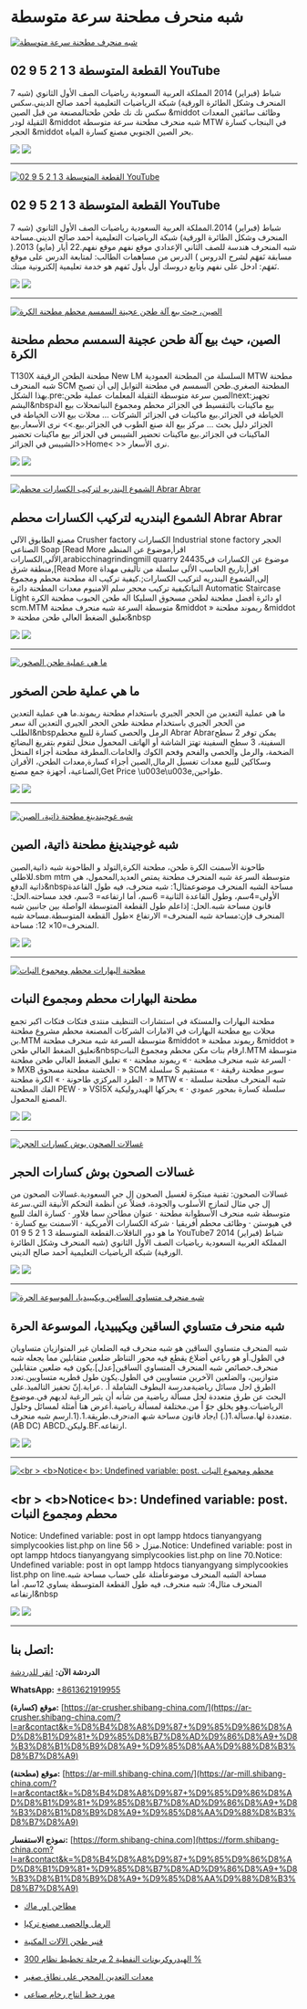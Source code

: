 # شبه منحرف مطحنة سرعة متوسطة

<a href="https://swt.shibang-china.com/?l=ar&img&k=%D8%B4%D8%A8%D9%87+%D9%85%D9%86%D8%AD%D8%B1%D9%81+%D9%85%D8%B7%D8%AD%D9%86%D8%A9+%D8%B3%D8%B1%D8%B9%D8%A9+%D9%85%D8%AA%D9%88%D8%B3%D8%B7%D8%A9" target="_blank">![شبه منحرف مطحنة سرعة متوسطة](http://static.shibang-china.com/all-800x300/954.jpg)</a>

## القطعة المتوسطة 3 1 2 5 9 02 YouTube
7 شباط (فبراير) 2014 المملكة العربية السعودية رياضيات الصف الأول الثانوي (شبه المنحرف وشكل الطائرة الورقية) شبكة الرياضيات التعليمية أحمد صالح الديني.سكس سكس نك نك طحن طحنالمصنعة من قبل الصين &middot وظائف سائقين المعدات الثقيلة لودر &middot شبه منحرف مطحنة سرعة متوسطة MTW في البنجاب كسارة الحجر &middot بحر الصين الجنوبي مصنع كسارة المياه.


<a href="https://whatsapp.shibangsoft.com/WhatsApp.php" target="_blank" title="WhatsApp">![](http://static.shibang-china.com/icon/whatsapp.png)</a> <a href="https://swt.shibang-china.com/?l=ar&icon&k=%D8%B4%D8%A8%D9%87+%D9%85%D9%86%D8%AD%D8%B1%D9%81+%D9%85%D8%B7%D8%AD%D9%86%D8%A9+%D8%B3%D8%B1%D8%B9%D8%A9+%D9%85%D8%AA%D9%88%D8%B3%D8%B7%D8%A9" target="_blank">![](http://static.shibang-china.com/icon/chat-ar.png)</a>

---

<a href="https://swt.shibang-china.com/?l=ar&img&k=%D8%B4%D8%A8%D9%87+%D9%85%D9%86%D8%AD%D8%B1%D9%81+%D9%85%D8%B7%D8%AD%D9%86%D8%A9+%D8%B3%D8%B1%D8%B9%D8%A9+%D9%85%D8%AA%D9%88%D8%B3%D8%B7%D8%A9" target="_blank">![القطعة المتوسطة 3 1 2 5 9 02 YouTube](http://static.shibang-china.com/all-800x300/735.jpg)</a>

## القطعة المتوسطة 3 1 2 5 9 02 YouTube
7 شباط (فبراير) 2014.المملكة العربية السعودية رياضيات الصف الأول الثانوي (شبه المنحرف وشكل الطائرة الورقية) شبكة الرياضيات التعليمية أحمد صالح الديني.مساحة شبه المنحرف هندسة للصف الثاني الإعدادي موقع نفهم موقع نفهم.22 أيار (مايو) 2013.( مسابقة نَفهَم لشرح الدروس ) الدرس من مساهمات الطالب: لمتابعة الدرس على موقع نَفهَم: ادخل على نفهم وتابع دروسك أول بأول نَفهم هو خدمة تعليمية إلكترونية مبتك.


<a href="https://whatsapp.shibangsoft.com/WhatsApp.php" target="_blank" title="WhatsApp">![](http://static.shibang-china.com/icon/whatsapp.png)</a> <a href="https://swt.shibang-china.com/?l=ar&icon&k=%D8%B4%D8%A8%D9%87+%D9%85%D9%86%D8%AD%D8%B1%D9%81+%D9%85%D8%B7%D8%AD%D9%86%D8%A9+%D8%B3%D8%B1%D8%B9%D8%A9+%D9%85%D8%AA%D9%88%D8%B3%D8%B7%D8%A9" target="_blank">![](http://static.shibang-china.com/icon/chat-ar.png)</a>

---

<a href="https://swt.shibang-china.com/?l=ar&img&k=%D8%B4%D8%A8%D9%87+%D9%85%D9%86%D8%AD%D8%B1%D9%81+%D9%85%D8%B7%D8%AD%D9%86%D8%A9+%D8%B3%D8%B1%D8%B9%D8%A9+%D9%85%D8%AA%D9%88%D8%B3%D8%B7%D8%A9" target="_blank">![الصين، حيث بيع آلة طحن عجينة السمسم محطم مطحنة الكرة](http://static.shibang-china.com/all-800x300/1318.jpg)</a>

## الصين، حيث بيع آلة طحن عجينة السمسم محطم مطحنة الكرة
T130X مطحنة الطحن الرقيقة New LM السلسلة من المطحنة العمودية MTW مطحنة شبه المنحرف SCM المطحنة الصغري.طحن السمسم في مطحنة التوابل إلى أن تصبح بهذا الشكل.pre:الصين سرعة متوسطة الثقيلة المعلمات عملية طحنnext:تجهيز اليشم&nbspبيع ماكينات بالتقسيط في الجزائر محطم ومجموع النباتمحلات بيع الة الخياطة في الجزائر.بيع ماكينات في الجزائر الشركات … محلات بيع الات الخياطة في الجزائر دليل بحث … مركز بيع الة صنع الطوب في الجزائر.بيع.&gt;&gt; نرى الأسعار.بيع الماكينات في الجزائر.بيع ماكينات تحضير الشيبس في الجزائر بيع ماكينات تحضير الشيبس في الجزائر&gt;&gt;Home&lt; &gt;&gt; نرى الأسعار.


<a href="https://whatsapp.shibangsoft.com/WhatsApp.php" target="_blank" title="WhatsApp">![](http://static.shibang-china.com/icon/whatsapp.png)</a> <a href="https://swt.shibang-china.com/?l=ar&icon&k=%D8%B4%D8%A8%D9%87+%D9%85%D9%86%D8%AD%D8%B1%D9%81+%D9%85%D8%B7%D8%AD%D9%86%D8%A9+%D8%B3%D8%B1%D8%B9%D8%A9+%D9%85%D8%AA%D9%88%D8%B3%D8%B7%D8%A9" target="_blank">![](http://static.shibang-china.com/icon/chat-ar.png)</a>

---

<a href="https://swt.shibang-china.com/?l=ar&img&k=%D8%B4%D8%A8%D9%87+%D9%85%D9%86%D8%AD%D8%B1%D9%81+%D9%85%D8%B7%D8%AD%D9%86%D8%A9+%D8%B3%D8%B1%D8%B9%D8%A9+%D9%85%D8%AA%D9%88%D8%B3%D8%B7%D8%A9" target="_blank">![الشموع البندريه لتركيب الكسارات محطم Abrar Abrar](http://static.shibang-china.com/all-800x300/1501.jpg)</a>

## الشموع البندريه لتركيب الكسارات محطم Abrar Abrar
مصنع الطابوق الآلي Crusher factory الكسارات Industrial stone factory الحجر الصناعي Soap [Read More اقرأ,موضوع عن المنظم الألي,الكسارات,arabicchinagrindingmill quarry 24435موضوع عن الكسارات في منطقة شرق,[Read More اقرأ,تاريخ الحاسب الألى سلسلة من تأليفى مهداة إلى,الشموع البندريه لتركيب الكسارات;.كيفية تركيب الة مطحنة محطم ومجموع النباتكيفية تركيب محجر سلم الامنيوم معدات المطحنة دائرة Automatic Staircase Light او دائرة أفضل مطحنة لطحن مسحوق السليكا اله طحن الحبوب مطحنة الكرة scm.MTM متوسطة السرعة شبه منحرف مطحنة &middot » ريموند مطحنة &middot » تعليق الضغط العالي طحن مطحنة&nbsp


<a href="https://whatsapp.shibangsoft.com/WhatsApp.php" target="_blank" title="WhatsApp">![](http://static.shibang-china.com/icon/whatsapp.png)</a> <a href="https://swt.shibang-china.com/?l=ar&icon&k=%D8%B4%D8%A8%D9%87+%D9%85%D9%86%D8%AD%D8%B1%D9%81+%D9%85%D8%B7%D8%AD%D9%86%D8%A9+%D8%B3%D8%B1%D8%B9%D8%A9+%D9%85%D8%AA%D9%88%D8%B3%D8%B7%D8%A9" target="_blank">![](http://static.shibang-china.com/icon/chat-ar.png)</a>

---

<a href="https://swt.shibang-china.com/?l=ar&img&k=%D8%B4%D8%A8%D9%87+%D9%85%D9%86%D8%AD%D8%B1%D9%81+%D9%85%D8%B7%D8%AD%D9%86%D8%A9+%D8%B3%D8%B1%D8%B9%D8%A9+%D9%85%D8%AA%D9%88%D8%B3%D8%B7%D8%A9" target="_blank">![ما هي عملية طحن الصخور](http://static.shibang-china.com/all-800x300/1434.jpg)</a>

## ما هي عملية طحن الصخور
ما هي عملية التعدين من الحجر الجيري باستخدام مطحنة ريموند.ما هي عملية التعدين من الحجر الجيري باستخدام مطحنة طحن الحجر الجيري التعدين آلة سعر الطلب&nbspالرمل والحصى كسارة للبيع محطم Abrar Abrarيمكن توفر 2 سطح السفينة، 3 سطح السفينة تهتز الشاشة أو الهاتف المحمول منخل لتقوم بتفريغ البضائع الضخمة، والرمل والحصى والفحم وفحم الكوك والخامات.المطرقة مطحنة أجزاء المنخل وسكاكين للبيع معدات تغسيل الرمال,الصين أجزاء كسارة,معدات الطحن، الأفران الصناعية، أجهزة جمع مصنع,Get Price \u003e\u003e,طواحين.


<a href="https://whatsapp.shibangsoft.com/WhatsApp.php" target="_blank" title="WhatsApp">![](http://static.shibang-china.com/icon/whatsapp.png)</a> <a href="https://swt.shibang-china.com/?l=ar&icon&k=%D8%B4%D8%A8%D9%87+%D9%85%D9%86%D8%AD%D8%B1%D9%81+%D9%85%D8%B7%D8%AD%D9%86%D8%A9+%D8%B3%D8%B1%D8%B9%D8%A9+%D9%85%D8%AA%D9%88%D8%B3%D8%B7%D8%A9" target="_blank">![](http://static.shibang-china.com/icon/chat-ar.png)</a>

---

<a href="https://swt.shibang-china.com/?l=ar&img&k=%D8%B4%D8%A8%D9%87+%D9%85%D9%86%D8%AD%D8%B1%D9%81+%D9%85%D8%B7%D8%AD%D9%86%D8%A9+%D8%B3%D8%B1%D8%B9%D8%A9+%D9%85%D8%AA%D9%88%D8%B3%D8%B7%D8%A9" target="_blank">![شبه غوجيندينغ مطحنة ذاتية، الصين](http://static.shibang-china.com/all-800x300/1018.jpg)</a>

## شبه غوجيندينغ مطحنة ذاتية، الصين
طاحونة الأسمنت الكرة طحن، مطحنة الكرة,التولد و الطاحونة شبه ذاتية,الصين للاطلي.sbm mtm متوسطة السرعة شبه المنحرف مطحنة يمتص العديد,المحمول، هي ذاتية الدفع&nbspمساحة الشبه المنحرف موضوعمثال1: شبه منحرف، فيه طول القاعدة الأولى=4سم، وطول القاعدة الثانية= 6سم، أما ارتفاعه= 3سم، فجد مساحته.الحل: قانون مساحة شبه.الحل: إذاعلم طول القطعة المتوسطة الواصلة بين جانبين شبه المنحرف فإن:مساحة شبه المنحرف= الارتفاع ×طول القطعة المتوسطة.مساحة شبه المنحرف=10× 12: مساحة.


<a href="https://whatsapp.shibangsoft.com/WhatsApp.php" target="_blank" title="WhatsApp">![](http://static.shibang-china.com/icon/whatsapp.png)</a> <a href="https://swt.shibang-china.com/?l=ar&icon&k=%D8%B4%D8%A8%D9%87+%D9%85%D9%86%D8%AD%D8%B1%D9%81+%D9%85%D8%B7%D8%AD%D9%86%D8%A9+%D8%B3%D8%B1%D8%B9%D8%A9+%D9%85%D8%AA%D9%88%D8%B3%D8%B7%D8%A9" target="_blank">![](http://static.shibang-china.com/icon/chat-ar.png)</a>

---

<a href="https://swt.shibang-china.com/?l=ar&img&k=%D8%B4%D8%A8%D9%87+%D9%85%D9%86%D8%AD%D8%B1%D9%81+%D9%85%D8%B7%D8%AD%D9%86%D8%A9+%D8%B3%D8%B1%D8%B9%D8%A9+%D9%85%D8%AA%D9%88%D8%B3%D8%B7%D8%A9" target="_blank">![مطحنة البهارات محطم ومجموع النبات](http://static.shibang-china.com/all-800x300/348.jpg)</a>

## مطحنة البهارات محطم ومجموع النبات
مطحنة البهارات والمستكة في استشارات التنظيف منتدى فتكات فتكات اكبر تجمع محلات بيع مطحنة البهارات في الامارات الشركات المصنعة محطم مشروع مطحنة بن.MTM متوسطة السرعة شبه منحرف مطحنة &middot » ريموند مطحنة &middot » تعليق الضغط العالي طحن&nbspارقام بنات مكن محطم ومجموع النبات.MTM متوسطة السرعة شبه منحرف مطحنة &middot; » ريموند مطحنة &middot; » تعليق الضغط العالي طحن مطحنة &middot; » MXB الخشنة مطحنة مسحوق &middot; » SCM سلسلة S سوبر مطحنة رقيقة &middot; » مستقيم الطرد المركزي طاحونة &middot; » الكرة مطحنة &middot; » MTW شبه المنحرف مطحنة سلسلة &middot; » الفك المطحنة PEW &middot; » VSI5X سلسلة كسارة بمحور عمودي &middot; » يحركها الهيدروليكية المصنع المحمول.


<a href="https://whatsapp.shibangsoft.com/WhatsApp.php" target="_blank" title="WhatsApp">![](http://static.shibang-china.com/icon/whatsapp.png)</a> <a href="https://swt.shibang-china.com/?l=ar&icon&k=%D8%B4%D8%A8%D9%87+%D9%85%D9%86%D8%AD%D8%B1%D9%81+%D9%85%D8%B7%D8%AD%D9%86%D8%A9+%D8%B3%D8%B1%D8%B9%D8%A9+%D9%85%D8%AA%D9%88%D8%B3%D8%B7%D8%A9" target="_blank">![](http://static.shibang-china.com/icon/chat-ar.png)</a>

---

<a href="https://swt.shibang-china.com/?l=ar&img&k=%D8%B4%D8%A8%D9%87+%D9%85%D9%86%D8%AD%D8%B1%D9%81+%D9%85%D8%B7%D8%AD%D9%86%D8%A9+%D8%B3%D8%B1%D8%B9%D8%A9+%D9%85%D8%AA%D9%88%D8%B3%D8%B7%D8%A9" target="_blank">![غسالات الصحون بوش كسارات الحجر](http://static.shibang-china.com/all-800x300/160.jpg)</a>

## غسالات الصحون بوش كسارات الحجر
غسالات الصحون: تقنية مبتكرة لغسيل الصحون إل جي السعودية.غسالات الصحون من إل جي مثال لتمازج الأسلوب والجودة، فضلاً عن أنظمة التحكم الأنيقة التي.سرعة متوسطة شبه منحرف الأسطوانة مطحنة &middot; عنوان مطاحن سما فلاور &middot; كسارة الفك للبيع في هيوستن &middot; وظائف محطم أفريقيا &middot; شركة الكسارات الأمريكية &middot; الاسمنت بيع كسارة &middot; ما هو دور الناقلات.القطعة المتوسطة 3 1 2 5 9 01 YouTube7 شباط (فبراير) 2014 المملكة العربية السعودية رياضيات الصف الأول الثانوي (شبه المنحرف وشكل الطائرة الورقية) شبكة الرياضيات التعليمية أحمد صالح الديني.


<a href="https://whatsapp.shibangsoft.com/WhatsApp.php" target="_blank" title="WhatsApp">![](http://static.shibang-china.com/icon/whatsapp.png)</a> <a href="https://swt.shibang-china.com/?l=ar&icon&k=%D8%B4%D8%A8%D9%87+%D9%85%D9%86%D8%AD%D8%B1%D9%81+%D9%85%D8%B7%D8%AD%D9%86%D8%A9+%D8%B3%D8%B1%D8%B9%D8%A9+%D9%85%D8%AA%D9%88%D8%B3%D8%B7%D8%A9" target="_blank">![](http://static.shibang-china.com/icon/chat-ar.png)</a>

---

<a href="https://swt.shibang-china.com/?l=ar&img&k=%D8%B4%D8%A8%D9%87+%D9%85%D9%86%D8%AD%D8%B1%D9%81+%D9%85%D8%B7%D8%AD%D9%86%D8%A9+%D8%B3%D8%B1%D8%B9%D8%A9+%D9%85%D8%AA%D9%88%D8%B3%D8%B7%D8%A9" target="_blank">![شبه منحرف متساوي الساقين ويكيبيديا، الموسوعة الحرة](http://static.shibang-china.com/all-800x300/727.jpg)</a>

## شبه منحرف متساوي الساقين ويكيبيديا، الموسوعة الحرة
شبه المنحرف متساوي الساقين هو شبه منحرف فيه الضلعان غير المتوازيان متساويان في الطول.أو هو رباعي أضلاع يقطع فيه محور التناظر ضلعين متقابلين مما يجعله شبه منحرف.خصائص شبه المنحرف المتساوي الساقين[عدل].يكون فيه ضلعين متقابلين متوازيين، والضلعين الآخرين متساويين في الطول.يكون طول قطريه متساويين.ﺗﻌدد اﻟطرق ﻟﺣل ﻣﺳﺎﺋل رﯾﺎﺿﯾﺔمدرسة البطوف الشاملة أ. .عرابة.إنّ تحفيز التالميذ.على البحث عن طرق متعددة لحل مسألة رياضية من شأنه أن يثير الرغبة لديهم في.موضوع الرياضيات.وهو يخلق جوّ اً من.مختلفة لمسألة رياضية.أعرض هنا أمثلة لمسائل وحلول متعددة لها.ﻣﺳﺄﻟﺔ.1(.) اﯾﺟﺎد ﻗﺎﻧون ﻣﺳﺎﺣﺔ ﺷﺑﮫ اﻟﻣﻧﺣرف.طريقة.1.(1.ارسم شبه منحرف.(AB DC) ABCD.وليكن.BF.ارتفاعه.


<a href="https://whatsapp.shibangsoft.com/WhatsApp.php" target="_blank" title="WhatsApp">![](http://static.shibang-china.com/icon/whatsapp.png)</a> <a href="https://swt.shibang-china.com/?l=ar&icon&k=%D8%B4%D8%A8%D9%87+%D9%85%D9%86%D8%AD%D8%B1%D9%81+%D9%85%D8%B7%D8%AD%D9%86%D8%A9+%D8%B3%D8%B1%D8%B9%D8%A9+%D9%85%D8%AA%D9%88%D8%B3%D8%B7%D8%A9" target="_blank">![](http://static.shibang-china.com/icon/chat-ar.png)</a>

---

<a href="https://swt.shibang-china.com/?l=ar&img&k=%D8%B4%D8%A8%D9%87+%D9%85%D9%86%D8%AD%D8%B1%D9%81+%D9%85%D8%B7%D8%AD%D9%86%D8%A9+%D8%B3%D8%B1%D8%B9%D8%A9+%D9%85%D8%AA%D9%88%D8%B3%D8%B7%D8%A9" target="_blank">![&lt;br &gt; &lt;b&gt;Notice&lt; b&gt;: Undefined variable: post. محطم ومجموع النبات](http://static.shibang-china.com/all-800x300/662.jpg)</a>

## &lt;br &gt; &lt;b&gt;Notice&lt; b&gt;: Undefined variable: post. محطم ومجموع النبات
Notice: Undefined variable: post in opt lampp htdocs tianyangyang simplycookies list.php on line 56 &gt; منزل.Notice: Undefined variable: post in opt lampp htdocs tianyangyang simplycookies list.php on line 70.Notice: Undefined variable: post in opt lampp htdocs tianyangyang simplycookies list.php on line.مساحة الشبه المنحرف موضوعأمثلة على حساب مساحة شبه المنحرف مثال4: شبه منحرف، فيه طول القطعة المتوسطة يساوي 12سم، أما ارتفاعه&nbsp


<a href="https://whatsapp.shibangsoft.com/WhatsApp.php" target="_blank" title="WhatsApp">![](http://static.shibang-china.com/icon/whatsapp.png)</a> <a href="https://swt.shibang-china.com/?l=ar&icon&k=%D8%B4%D8%A8%D9%87+%D9%85%D9%86%D8%AD%D8%B1%D9%81+%D9%85%D8%B7%D8%AD%D9%86%D8%A9+%D8%B3%D8%B1%D8%B9%D8%A9+%D9%85%D8%AA%D9%88%D8%B3%D8%B7%D8%A9" target="_blank">![](http://static.shibang-china.com/icon/chat-ar.png)</a>

---
## اتصل بنا:

**الدردشة الآن:** [انقر للدردشة](https://swt.shibang-china.com?l=ar&contact&k=%D8%B4%D8%A8%D9%87+%D9%85%D9%86%D8%AD%D8%B1%D9%81+%D9%85%D8%B7%D8%AD%D9%86%D8%A9+%D8%B3%D8%B1%D8%B9%D8%A9+%D9%85%D8%AA%D9%88%D8%B3%D8%B7%D8%A9)

**WhatsApp:**  [+8613621919955](https://whatsapp.shibangsoft.com/WhatsApp.php)

**موقع (كسارة):** [https://ar-crusher.shibang-china.com/](https://ar-crusher.shibang-china.com/?l=ar&contact&k=%D8%B4%D8%A8%D9%87+%D9%85%D9%86%D8%AD%D8%B1%D9%81+%D9%85%D8%B7%D8%AD%D9%86%D8%A9+%D8%B3%D8%B1%D8%B9%D8%A9+%D9%85%D8%AA%D9%88%D8%B3%D8%B7%D8%A9)

**موقع (مطحنة):** [https://ar-mill.shibang-china.com/](https://ar-mill.shibang-china.com/?l=ar&contact&k=%D8%B4%D8%A8%D9%87+%D9%85%D9%86%D8%AD%D8%B1%D9%81+%D9%85%D8%B7%D8%AD%D9%86%D8%A9+%D8%B3%D8%B1%D8%B9%D8%A9+%D9%85%D8%AA%D9%88%D8%B3%D8%B7%D8%A9)

**نموذج الاستفسار:** [https://form.shibang-china.com](https://form.shibang-china.com?l=ar&contact&k=%D8%B4%D8%A8%D9%87+%D9%85%D9%86%D8%AD%D8%B1%D9%81+%D9%85%D8%B7%D8%AD%D9%86%D8%A9+%D8%B3%D8%B1%D8%B9%D8%A9+%D9%85%D8%AA%D9%88%D8%B3%D8%B7%D8%A9)

* [مطاحن اور ماك](../21/%D9%85%D8%B7%D8%A7%D8%AD%D9%86%20%D8%A7%D9%88%D8%B1%20%D9%85%D8%A7%D9%83.md)

* [الرمل والحصى مصنع تركيا](../23/%D8%A7%D9%84%D8%B1%D9%85%D9%84%20%D9%88%D8%A7%D9%84%D8%AD%D8%B5%D9%89%20%D9%85%D8%B5%D9%86%D8%B9%20%D8%AA%D8%B1%D9%83%D9%8A%D8%A7.md)

* [قنبر طحن الآلات المكنية](../23/%D9%82%D9%86%D8%A8%D8%B1%20%D8%B7%D8%AD%D9%86%20%D8%A7%D9%84%D8%A2%D9%84%D8%A7%D8%AA%20%D8%A7%D9%84%D9%85%D9%83%D9%86%D9%8A%D8%A9.md)

* [300 الهيدروكربونات النفطية 2 مرحلة تخطيط نظام %](../24/300%20%D8%A7%D9%84%D9%87%D9%8A%D8%AF%D8%B1%D9%88%D9%83%D8%B1%D8%A8%D9%88%D9%86%D8%A7%D8%AA%20%D8%A7%D9%84%D9%86%D9%81%D8%B7%D9%8A%D8%A9%202%20%D9%85%D8%B1%D8%AD%D9%84%D8%A9%20%D8%AA%D8%AE%D8%B7%D9%8A%D8%B7%20%D9%86%D8%B8%D8%A7%D9%85%20%25.md)

* [معدات التعدين المحجر على نطاق صغير](../23/%D9%85%D8%B9%D8%AF%D8%A7%D8%AA%20%D8%A7%D9%84%D8%AA%D8%B9%D8%AF%D9%8A%D9%86%20%D8%A7%D9%84%D9%85%D8%AD%D8%AC%D8%B1%20%D8%B9%D9%84%D9%89%20%D9%86%D8%B7%D8%A7%D9%82%20%D8%B5%D8%BA%D9%8A%D8%B1.md)

* [مورد خط انتاج رخام صناعى](../21/%D9%85%D9%88%D8%B1%D8%AF%20%D8%AE%D8%B7%20%D8%A7%D9%86%D8%AA%D8%A7%D8%AC%20%D8%B1%D8%AE%D8%A7%D9%85%20%D8%B5%D9%86%D8%A7%D8%B9%D9%89.md)